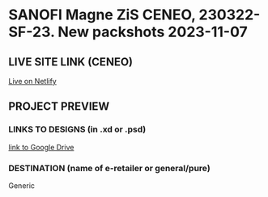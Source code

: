 # SANOFI Magne ZiS CENEO, 230322-SF-23. New packshots 2023-11-07
<!-- please enter project number recived from PM -->

## LIVE SITE LINK (CENEO)
<!-- please enter link to site preview here -->
[Live on Netlify](https://magne-zis-new-ceneo.netlify.app/)

## PROJECT PREVIEW
<!-- ![Design preview for the project](./link) -->

### LINKS TO DESIGNS (in .xd or .psd)
<!-- please enter link to preview designs -->
[link to Google Drive](https://drive.google.com/drive/folders/1xa935qO5ijYDOJolIAvtOBwZxBkaZhRO)

### DESTINATION (name of e-retailer or general/pure)
<!-- please enter e-retailers name -->
Generic
